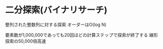 # 二分探索(バイナリサーチ)
整列された整数列に対する探索
オーダーはO(log N)

要素数が1,000,000であっても20回ほどの計算ステップで探索が終了する
線形探索の50,000倍高速
